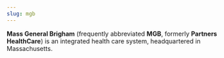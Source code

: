 ```yaml
---
slug: mgb
---
```

**Mass General Brigham** (frequently abbreviated **MGB**, formerly **Partners HealthCare**) is an integrated health care system, headquartered in Massachusetts.
